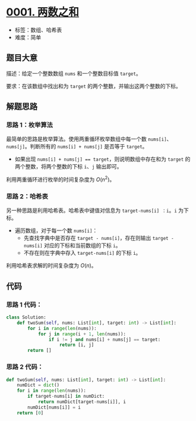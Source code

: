 # [0001. 两数之和](https://leetcode.cn/problems/two-sum/)

- 标签：数组、哈希表
- 难度：简单

## 题目大意

描述：给定一个整数数组 `nums` 和一个整数目标值 `target`。

要求：在该数组中找出和为 `target` 的两个整数，并输出这两个整数的下标。

## 解题思路

### 思路 1：枚举算法

最简单的思路是枚举算法。使用两重循环枚举数组中每一个数 `nums[i]`、`nums[j]`。判断所有的 `nums[i] + nums[j]` 是否等于 `target`。

- 如果出现 `nums[i] + nums[j] == target`，则说明数组中存在和为 `target` 的两个整数，将两个整数的下标 `i`、`j` 输出即可。

利用两重循环进行枚举的时间复杂度为 $O(n^2)$。

### 思路 2：哈希表

另一种思路是利用哈希表。哈希表中键值对信息为 `target-nums[i] ：i`。`i` 为下标。

- 遍历数组，对于每一个数 `nums[i]`：
  - 先查找字典中是否存在 `target - nums[i]`，存在则输出 `target - nums[i]` 对应的下标和当前数组的下标 `i`。
  - 不存在则在字典中存入 `target-nums[i]` 的下标 `i`。

利用哈希表求解的时间复杂度为 $O(n)$。

## 代码

### 思路 1 代码：

```Python
class Solution:
    def twoSum(self, nums: List[int], target: int) -> List[int]:
        for i in range(len(nums)):
            for j in range(i + 1, len(nums)):
                if i != j and nums[i] + nums[j] == target:
                    return [i, j]
        return []
```

### 思路 2 代码：

```Python
def twoSum(self, nums: List[int], target: int) -> List[int]:
    numDict = dict()
    for i in range(len(nums)):
        if target-nums[i] in numDict:
            return numDict[target-nums[i]], i
        numDict[nums[i]] = i
    return [0]
```

